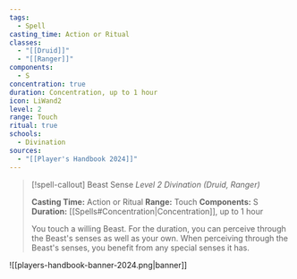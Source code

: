 ```yaml
---
tags:
  - Spell
casting_time: Action or Ritual
classes:
  - "[[Druid]]"
  - "[[Ranger]]"
components:
  - S
concentration: true
duration: Concentration, up to 1 hour
icon: LiWand2
level: 2
range: Touch
ritual: true
schools:
  - Divination
sources: 
  - "[[Player's Handbook 2024]]"
---
```

>[!spell-callout] Beast Sense
>_Level 2 Divination (Druid, Ranger)_
>
>**Casting Time:** Action or Ritual
>**Range:** Touch
>**Components:** S
>**Duration:** [[Spells#Concentration\|Concentration]], up to 1 hour
>
>You touch a willing Beast. For the duration, you can perceive through the Beast's senses as well as your own. When perceiving through the Beast's senses, you benefit from any special senses it has.


![[players-handbook-banner-2024.png|banner]]